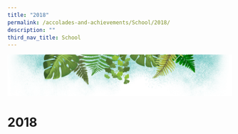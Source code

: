 ```yaml
---
title: "2018"
permalink: /accolades-and-achievements/School/2018/
description: ""
third_nav_title: School
---
```

![](/images/Banner.png)

# 2018